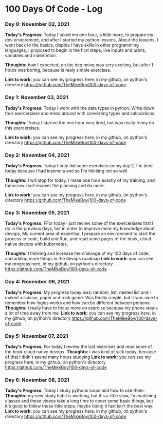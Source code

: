 # 100 Days Of Code - Log

### Day 0: November 02, 2021

**Today's Progress**: Today I taked  me one hour, a little more, to prepare my dev enviorement, and after I started my python lessons. About the leasons, I went back to the basics, dispide I have skills in other programming languages, I proposed to begin in the first steps, like inputs and prints, variables and indentetion.

**Thoughts:** how I expected, on the beginning was very exciting, but after 1 hours was boring, because is realy simple exercises.

**Link to work:** you can see my progress here, in my github, on python's directory
    https://github.com/TheMikeBoy/100-days-of-code

### Day 1: November 03, 2021

**Today's Progress**: Today I work with the data types in python. Write down four exercersises and mess around with converting types and calculations. 

**Thoughts:** Today I started the one hour very tired, but was really funny do this exercersises. 

**Link to work:** you can see my progress here, in my github, on python's directory
    https://github.com/TheMikeBoy/100-days-of-code

### Day 2: November 04, 2021

**Today's Progress**: Today I only did some exercises on my day 2. I'm tired today because I had insomnia and so I'm thinking not so well

**Thoughts:** I will stop for today, I make one hour exactly of my training, and tomorrow I will recover the planning and do more.

**Link to work:** you can see my progress here, in my github, on python's directory
    https://github.com/TheMikeBoy/100-days-of-code

### Day 3: November 05, 2021

**Today's Progress**: FFor today I just review some of the exercersises that I do in the previous days, but in order to improve more my knowledge about devops, My current area of expertise,  I prepare an environment to start the process to code, build and Run, and read some pages of the book, cloud native devops with kubernetes. 

**Thoughts:**  I thinking and increase the chalange of my 100 days of code, and adding more things in the devops roadmap 
**Link to work:** you can see my progress here, in my github, on python's directory
    https://github.com/TheMikeBoy/100-days-of-code


### Day 4: November 06, 2021

**Today's Progress**:   My progress today was: random, list, nested list and I maked a scissor, paper and rock game. Was Really simple, but it was nice to remember how logics works and how can be different between persons.
**Thoughts:**  I really have to focus more on exercise because my phone steals a lot of time away from me. 
**Link to work:** you can see my progress here, in my github, on python's directory
    https://github.com/TheMikeBoy/100-days-of-code

### Day 5: November 07, 2021

**Today's Progress**: For today I review the last exercises and read some of the book cloud native devops. 
**Thoughts:** I was kind of sick today, because of that I didn't spend many hours studying
**Link to work:** you can see my progress here, in my github, on python's directory
    https://github.com/TheMikeBoy/100-days-of-code



### Day 6: November 08, 2021

**Today's Progress**: Today I study pythons loops and how to use them.  
**Thoughts:**  my new study habit is working, but it's a little slow, I'm watching classes and these videos take a long time to cover some basic things, but it's good to follow these little steps, maybe doing it fast isn't the best way.
**Link to work:** you can see my progress here, in my github, on python's directory
    https://github.com/TheMikeBoy/100-days-of-code